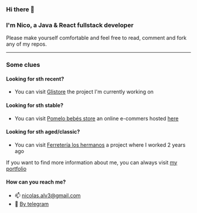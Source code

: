 ### Hi there 👋

### I'm Nico, a Java & React fullstack developer
Please make yourself comfortable and feel free to read, comment and fork any of my repos.

-------------------
### Some clues

#### Looking for sth recent?
  - You can visit [Glistore](https://github.com/nicolas-alv3/glistore-frontend/tree/main) the project I'm currently working on

#### Looking for sth stable?
  - You can visit [Pomelo bebés store](https://github.com/nicolas-alv3/glistore-frontend/tree/develop) an online e-commers hosted [here](https://pomelobebes.web.app)

#### Looking for sth aged/classic?
  - You can visit [Ferretería los hermanos](https://github.com/nicolas-alv3/Corralon-y-ferreteria-los-dos-hermanos) a project where I worked 2 years ago

If you want to find more information about me, you can always visit [my portfolio](https://nicolas-alvarez.web.app)

#### How can you reach me?
- 📫 nicolas.alv3@gmail.com
- 💬 [By telegram](https://t.me/nico_alvarez3)
<!--
**nicolas-alv3/nicolas-alv3** is a ✨ _special_ ✨ repository because its `README.md` (this file) appears on your GitHub profile.

Here are some ideas to get you started:

- 🔭 I’m currently working on ...
- 🌱 I’m currently learning ...
- 👯 I’m looking to collaborate on ...
- 🤔 I’m looking for help with ...
- 💬 Ask me about ...
- 📫 How to reach me: ...
- 😄 Pronouns: ...
- ⚡ Fun fact: ...
-->
